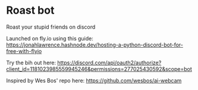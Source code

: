 # Roast bot
Roast your stupid friends on discord

Launched on fly.io using this guide:
https://jonahlawrence.hashnode.dev/hosting-a-python-discord-bot-for-free-with-flyio 

Try the bih out here:
https://discord.com/api/oauth2/authorize?client_id=1181023985559945246&permissions=277025430592&scope=bot 

Inspired by Wes Bos' repo here:
https://github.com/wesbos/ai-webcam 